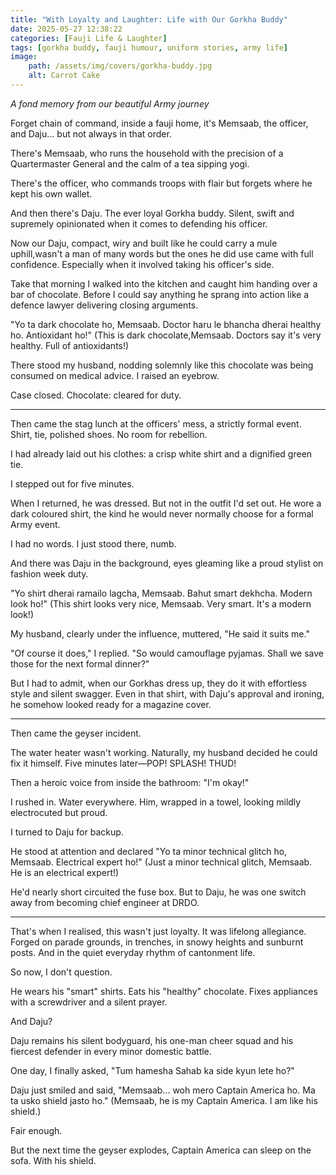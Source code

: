 ```yaml
---
title: "With Loyalty and Laughter: Life with Our Gorkha Buddy"
date: 2025-05-27 12:38:22
categories: [Fauji Life & Laughter]
tags: [gorkha buddy, fauji humour, uniform stories, army life]
image:
    path: /assets/img/covers/gorkha-buddy.jpg
    alt: Carrot Cake
---
```


*A fond memory from our beautiful Army journey*

Forget chain of command, inside a fauji home, it's Memsaab, the officer, and Daju... but not always in that order.

There's Memsaab, who runs the household with the precision of a Quartermaster General and the calm of a tea sipping yogi.

There's the officer, who commands troops with flair but forgets where he kept his own wallet.

And then there's Daju.
The ever loyal Gorkha buddy.
Silent, swift and supremely opinionated when it comes to defending his officer.

Now our Daju, compact, wiry and built like he could carry a mule uphill,wasn't a man of many words but the ones he did use came with full confidence. Especially when it involved taking his officer's side.

Take that morning I walked into the kitchen and caught him handing over a bar of chocolate. Before I could say anything he sprang into action like a defence lawyer delivering closing arguments.

"Yo ta dark chocolate ho, Memsaab. Doctor haru le bhancha dherai healthy ho. Antioxidant ho!"
(This is dark chocolate,Memsaab. Doctors say it's very healthy. Full of antioxidants!)

There stood my husband, nodding solemnly like this chocolate was being consumed on medical advice. I raised an eyebrow.

Case closed. Chocolate: cleared for duty.

---

Then came the stag lunch at the officers' mess, a strictly formal event. Shirt, tie, polished shoes. No room for rebellion.

I had already laid out his clothes: a crisp white shirt and a dignified green tie.

I stepped out for five minutes.

When I returned, he was dressed. But not in the outfit I'd set out. He wore a dark coloured shirt, the kind he would never normally choose for a formal Army event.

I had no words. I just stood there, numb.

And there was Daju in the background, eyes gleaming like a proud stylist on fashion week duty.

"Yo shirt dherai ramailo lagcha, Memsaab. Bahut smart dekhcha. Modern look ho!"
(This shirt looks very nice, Memsaab. Very smart. It's a modern look!)

My husband, clearly under the influence, muttered, "He said it suits me."

"Of course it does," I replied. "So would camouflage pyjamas. Shall we save those for the next formal dinner?"

But I had to admit, when our Gorkhas dress up, they do it with effortless style and silent swagger. Even in that shirt, with Daju's approval and ironing, he somehow looked ready for a magazine cover.

---

Then came the geyser incident.

The water heater wasn't working. Naturally, my husband decided he could fix it himself. Five minutes later—POP! SPLASH! THUD!

Then a heroic voice from inside the bathroom: "I'm okay!"

I rushed in. Water everywhere. Him, wrapped in a towel, looking mildly electrocuted but proud.

I turned to Daju for backup.

He stood at attention and declared 
"Yo ta minor technical glitch ho, Memsaab. Electrical expert ho!"
(Just a minor technical glitch, Memsaab. He is an electrical expert!)

He'd nearly short circuited the fuse box. But to Daju, he was one switch away from becoming chief engineer at DRDO.

---

That's when I realised, this wasn't just loyalty. It was lifelong allegiance.
Forged on parade grounds, in trenches, in snowy heights and sunburnt posts. And in the quiet everyday rhythm of cantonment life.

So now, I don't question.

He wears his "smart" shirts. Eats his "healthy" chocolate. Fixes appliances with a screwdriver and a silent prayer.

And Daju?

Daju remains his silent bodyguard, his one-man cheer squad and his fiercest defender in every minor domestic battle.

One day, I finally asked, "Tum hamesha Sahab ka side kyun lete ho?"

Daju just smiled and said,
"Memsaab... woh mero Captain America ho. Ma ta usko shield jasto ho."
(Memsaab, he is my Captain America. I am like his shield.)

Fair enough.

But the next time the geyser explodes, Captain America can sleep on the sofa.
With his shield.